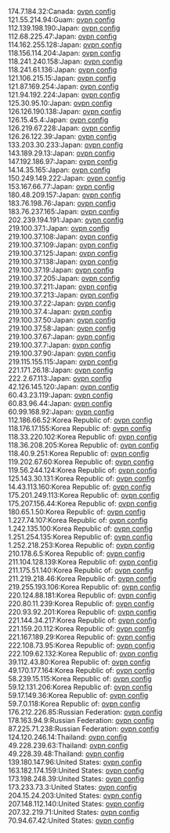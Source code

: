 174.7.184.32:Canada: [ovpn config](vpn/174_7_184_32.ovpn)  
121.55.214.94:Guam: [ovpn config](vpn/121_55_214_94.ovpn)  
112.139.198.190:Japan: [ovpn config](vpn/112_139_198_190.ovpn)  
112.68.225.47:Japan: [ovpn config](vpn/112_68_225_47.ovpn)  
114.162.255.128:Japan: [ovpn config](vpn/114_162_255_128.ovpn)  
118.156.114.204:Japan: [ovpn config](vpn/118_156_114_204.ovpn)  
118.241.240.158:Japan: [ovpn config](vpn/118_241_240_158.ovpn)  
118.241.61.136:Japan: [ovpn config](vpn/118_241_61_136.ovpn)  
121.106.215.15:Japan: [ovpn config](vpn/121_106_215_15.ovpn)  
121.87.169.254:Japan: [ovpn config](vpn/121_87_169_254.ovpn)  
121.94.192.224:Japan: [ovpn config](vpn/121_94_192_224.ovpn)  
125.30.95.10:Japan: [ovpn config](vpn/125_30_95_10.ovpn)  
126.126.190.138:Japan: [ovpn config](vpn/126_126_190_138.ovpn)  
126.15.45.4:Japan: [ovpn config](vpn/126_15_45_4.ovpn)  
126.219.67.228:Japan: [ovpn config](vpn/126_219_67_228.ovpn)  
126.26.122.39:Japan: [ovpn config](vpn/126_26_122_39.ovpn)  
133.203.30.233:Japan: [ovpn config](vpn/133_203_30_233.ovpn)  
143.189.29.13:Japan: [ovpn config](vpn/143_189_29_13.ovpn)  
147.192.186.97:Japan: [ovpn config](vpn/147_192_186_97.ovpn)  
14.14.35.165:Japan: [ovpn config](vpn/14_14_35_165.ovpn)  
150.249.149.222:Japan: [ovpn config](vpn/150_249_149_222.ovpn)  
153.167.66.77:Japan: [ovpn config](vpn/153_167_66_77.ovpn)  
180.48.209.157:Japan: [ovpn config](vpn/180_48_209_157.ovpn)  
183.76.198.76:Japan: [ovpn config](vpn/183_76_198_76.ovpn)  
183.76.237.165:Japan: [ovpn config](vpn/183_76_237_165.ovpn)  
202.239.194.191:Japan: [ovpn config](vpn/202_239_194_191.ovpn)  
219.100.37.1:Japan: [ovpn config](vpn/219_100_37_1.ovpn)  
219.100.37.108:Japan: [ovpn config](vpn/219_100_37_108.ovpn)  
219.100.37.109:Japan: [ovpn config](vpn/219_100_37_109.ovpn)  
219.100.37.125:Japan: [ovpn config](vpn/219_100_37_125.ovpn)  
219.100.37.138:Japan: [ovpn config](vpn/219_100_37_138.ovpn)  
219.100.37.19:Japan: [ovpn config](vpn/219_100_37_19.ovpn)  
219.100.37.205:Japan: [ovpn config](vpn/219_100_37_205.ovpn)  
219.100.37.211:Japan: [ovpn config](vpn/219_100_37_211.ovpn)  
219.100.37.213:Japan: [ovpn config](vpn/219_100_37_213.ovpn)  
219.100.37.22:Japan: [ovpn config](vpn/219_100_37_22.ovpn)  
219.100.37.4:Japan: [ovpn config](vpn/219_100_37_4.ovpn)  
219.100.37.50:Japan: [ovpn config](vpn/219_100_37_50.ovpn)  
219.100.37.58:Japan: [ovpn config](vpn/219_100_37_58.ovpn)  
219.100.37.67:Japan: [ovpn config](vpn/219_100_37_67.ovpn)  
219.100.37.7:Japan: [ovpn config](vpn/219_100_37_7.ovpn)  
219.100.37.90:Japan: [ovpn config](vpn/219_100_37_90.ovpn)  
219.115.155.115:Japan: [ovpn config](vpn/219_115_155_115.ovpn)  
221.171.26.18:Japan: [ovpn config](vpn/221_171_26_18.ovpn)  
222.2.67.113:Japan: [ovpn config](vpn/222_2_67_113.ovpn)  
42.126.145.120:Japan: [ovpn config](vpn/42_126_145_120.ovpn)  
60.43.23.119:Japan: [ovpn config](vpn/60_43_23_119.ovpn)  
60.83.96.44:Japan: [ovpn config](vpn/60_83_96_44.ovpn)  
60.99.168.92:Japan: [ovpn config](vpn/60_99_168_92.ovpn)  
112.186.66.52:Korea Republic of: [ovpn config](vpn/112_186_66_52.ovpn)  
118.176.17.155:Korea Republic of: [ovpn config](vpn/118_176_17_155.ovpn)  
118.33.220.102:Korea Republic of: [ovpn config](vpn/118_33_220_102.ovpn)  
118.36.208.205:Korea Republic of: [ovpn config](vpn/118_36_208_205.ovpn)  
118.40.9.251:Korea Republic of: [ovpn config](vpn/118_40_9_251.ovpn)  
119.202.67.60:Korea Republic of: [ovpn config](vpn/119_202_67_60.ovpn)  
119.56.244.124:Korea Republic of: [ovpn config](vpn/119_56_244_124.ovpn)  
125.143.30.131:Korea Republic of: [ovpn config](vpn/125_143_30_131.ovpn)  
14.43.113.160:Korea Republic of: [ovpn config](vpn/14_43_113_160.ovpn)  
175.201.249.113:Korea Republic of: [ovpn config](vpn/175_201_249_113.ovpn)  
175.207.156.44:Korea Republic of: [ovpn config](vpn/175_207_156_44.ovpn)  
180.65.1.50:Korea Republic of: [ovpn config](vpn/180_65_1_50.ovpn)  
1.227.74.107:Korea Republic of: [ovpn config](vpn/1_227_74_107.ovpn)  
1.242.135.100:Korea Republic of: [ovpn config](vpn/1_242_135_100.ovpn)  
1.251.254.135:Korea Republic of: [ovpn config](vpn/1_251_254_135.ovpn)  
1.252.218.253:Korea Republic of: [ovpn config](vpn/1_252_218_253.ovpn)  
210.178.6.5:Korea Republic of: [ovpn config](vpn/210_178_6_5.ovpn)  
211.104.128.139:Korea Republic of: [ovpn config](vpn/211_104_128_139.ovpn)  
211.175.51.140:Korea Republic of: [ovpn config](vpn/211_175_51_140.ovpn)  
211.219.218.46:Korea Republic of: [ovpn config](vpn/211_219_218_46.ovpn)  
219.255.193.106:Korea Republic of: [ovpn config](vpn/219_255_193_106.ovpn)  
220.124.88.181:Korea Republic of: [ovpn config](vpn/220_124_88_181.ovpn)  
220.80.11.239:Korea Republic of: [ovpn config](vpn/220_80_11_239.ovpn)  
220.93.92.201:Korea Republic of: [ovpn config](vpn/220_93_92_201.ovpn)  
221.144.34.217:Korea Republic of: [ovpn config](vpn/221_144_34_217.ovpn)  
221.159.20.112:Korea Republic of: [ovpn config](vpn/221_159_20_112.ovpn)  
221.167.189.29:Korea Republic of: [ovpn config](vpn/221_167_189_29.ovpn)  
222.108.73.95:Korea Republic of: [ovpn config](vpn/222_108_73_95.ovpn)  
222.109.62.132:Korea Republic of: [ovpn config](vpn/222_109_62_132.ovpn)  
39.112.43.80:Korea Republic of: [ovpn config](vpn/39_112_43_80.ovpn)  
49.170.177.164:Korea Republic of: [ovpn config](vpn/49_170_177_164.ovpn)  
58.239.15.115:Korea Republic of: [ovpn config](vpn/58_239_15_115.ovpn)  
59.12.131.206:Korea Republic of: [ovpn config](vpn/59_12_131_206.ovpn)  
59.17.149.36:Korea Republic of: [ovpn config](vpn/59_17_149_36.ovpn)  
59.7.0.118:Korea Republic of: [ovpn config](vpn/59_7_0_118.ovpn)  
176.212.226.85:Russian Federation: [ovpn config](vpn/176_212_226_85.ovpn)  
178.163.94.9:Russian Federation: [ovpn config](vpn/178_163_94_9.ovpn)  
87.225.71.238:Russian Federation: [ovpn config](vpn/87_225_71_238.ovpn)  
124.120.246.14:Thailand: [ovpn config](vpn/124_120_246_14.ovpn)  
49.228.239.63:Thailand: [ovpn config](vpn/49_228_239_63.ovpn)  
49.228.39.48:Thailand: [ovpn config](vpn/49_228_39_48.ovpn)  
139.180.147.96:United States: [ovpn config](vpn/139_180_147_96.ovpn)  
163.182.174.159:United States: [ovpn config](vpn/163_182_174_159.ovpn)  
173.198.248.39:United States: [ovpn config](vpn/173_198_248_39.ovpn)  
173.233.73.3:United States: [ovpn config](vpn/173_233_73_3.ovpn)  
204.15.24.203:United States: [ovpn config](vpn/204_15_24_203.ovpn)  
207.148.112.140:United States: [ovpn config](vpn/207_148_112_140.ovpn)  
207.32.219.71:United States: [ovpn config](vpn/207_32_219_71.ovpn)  
70.94.67.42:United States: [ovpn config](vpn/70_94_67_42.ovpn)  
